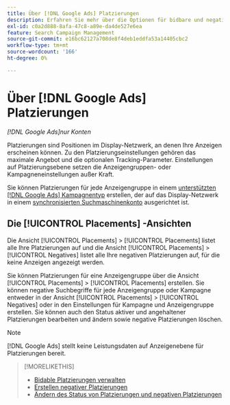 ```yaml
---
title: Über [!DNL Google Ads] Platzierungen
description: Erfahren Sie mehr über die Optionen für bidbare und negative Platzierungen für [!DNL Google Ads].
exl-id: c0a2d888-8afa-47c8-a89e-da4de527e6ea
feature: Search Campaign Management
source-git-commit: e16bc62127a708de8f4deb1eddfa53a14405cbc2
workflow-type: tm+mt
source-wordcount: '166'
ht-degree: 0%

---
```


# Über [!DNL Google Ads] Platzierungen

*[!DNL Google Ads]nur Konten*

Platzierungen sind Positionen im Display-Netzwerk, an denen Ihre Anzeigen erscheinen können. Zu den Platzierungseinstellungen gehören das maximale Angebot und die optionalen Tracking-Parameter. Einstellungen auf Platzierungsebene setzen die Anzeigengruppen- oder Kampagneneinstellungen außer Kraft.

Sie können Platzierungen für jede Anzeigengruppe in einem [unterstützten [!DNL Google Ads] Kampagnentyp](/help/search-social-commerce/introduction/supported-inventory.md) erstellen, der auf das Display-Netzwerk in einem [synchronisierten Suchmaschinenkonto](/help/search-social-commerce/campaign-management/accounts/ad-network-account-about.md) ausgerichtet ist.

## Die [!UICONTROL Placements] -Ansichten

Die Ansicht [!UICONTROL Placements] > [!UICONTROL Placements] listet alle Ihre Platzierungen auf und die Ansicht [!UICONTROL Placements] > [!UICONTROL Negatives] listet alle Ihre negativen Platzierungen auf, für die keine Anzeigen angezeigt werden.

Sie können Platzierungen für eine Anzeigengruppe über die Ansicht [!UICONTROL Placements] > [!UICONTROL Placements] erstellen. Sie können negative Suchbegriffe für jede Anzeigengruppe oder Kampagne entweder in der Ansicht [!UICONTROL Placements] > [!UICONTROL Negatives] oder in den Einstellungen für Kampagne und Anzeigengruppe erstellen.  Sie können auch den Status aktiver und angehaltener Platzierungen bearbeiten und ändern sowie negative Platzierungen löschen.

>[!NOTE]
>
>[!DNL Google Ads] stellt keine Leistungsdaten auf Anzeigenebene für Platzierungen bereit.

>[!MORELIKETHIS]
>
>* [Bidable Platzierungen verwalten](placement-manage.md)
>* [Erstellen negativer Platzierungen](placement-negative-create.md)
>* [Ändern des Status von Platzierungen und negativen Platzierungen](placement-status-edit.md)
